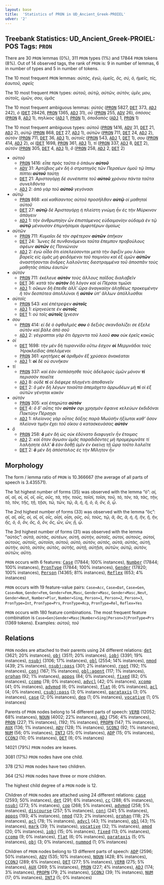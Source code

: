 ```yaml
---
layout: base
title:  'Statistics of PRON in UD_Ancient_Greek-PROIEL'
udver: '2'
---
```


## Treebank Statistics: UD_Ancient_Greek-PROIEL: POS Tags: `PRON`

There are 30 `PRON` lemmas (0%), 311 `PRON` types (1%) and 17844 `PRON` tokens (8%).
Out of 14 observed tags, the rank of `PRON` is: 9 in number of lemmas, 6 in number of types and 5 in number of tokens.

The 10 most frequent `PRON` lemmas: <em>αὐτός, ἐγώ, ὑμεῖς, ὅς, σύ, ὁ, ἡμεῖς, τίς, ἑαυτοῦ, σφεῖς</em>

The 10 most frequent `PRON` types:  <em>αὐτοῦ, αὐτῷ, αὐτῶν, αὐτὸν, ὑμῖν, μου, αὐτοῖς, ὑμῶν, σου, ὑμᾶς</em>

The 10 most frequent ambiguous lemmas: <em>αὐτός</em> (<tt><a href="grc_proiel-pos-PRON.html">PRON</a></tt> 5827, <tt><a href="grc_proiel-pos-DET.html">DET</a></tt> 373, <tt><a href="grc_proiel-pos-ADJ.html">ADJ</a></tt> 242), <em>ὁ</em> (<tt><a href="grc_proiel-pos-DET.html">DET</a></tt> 28426, <tt><a href="grc_proiel-pos-PRON.html">PRON</a></tt> 1365, <tt><a href="grc_proiel-pos-ADJ.html">ADJ</a></tt> 31), <em>οὗ</em> (<tt><a href="grc_proiel-pos-PRON.html">PRON</a></tt> 255, <tt><a href="grc_proiel-pos-ADV.html">ADV</a></tt> 26), <em>ὁπόσος</em> (<tt><a href="grc_proiel-pos-PRON.html">PRON</a></tt> 8, <tt><a href="grc_proiel-pos-ADJ.html">ADJ</a></tt> 1), <em>πηλίκος</em> (<tt><a href="grc_proiel-pos-ADJ.html">ADJ</a></tt> 1, <tt><a href="grc_proiel-pos-PRON.html">PRON</a></tt> 1), <em>ὁποδαπός</em> (<tt><a href="grc_proiel-pos-ADJ.html">ADJ</a></tt> 1, <tt><a href="grc_proiel-pos-PRON.html">PRON</a></tt> 1)

The 10 most frequent ambiguous types:  <em>αὐτοῦ</em> (<tt><a href="grc_proiel-pos-PRON.html">PRON</a></tt> 1416, <tt><a href="grc_proiel-pos-ADV.html">ADV</a></tt> 31, <tt><a href="grc_proiel-pos-DET.html">DET</a></tt> 21, <tt><a href="grc_proiel-pos-ADJ.html">ADJ</a></tt> 2), <em>αὐτῷ</em> (<tt><a href="grc_proiel-pos-PRON.html">PRON</a></tt> 868, <tt><a href="grc_proiel-pos-DET.html">DET</a></tt> 27, <tt><a href="grc_proiel-pos-ADJ.html">ADJ</a></tt> 1), <em>αὐτῶν</em> (<tt><a href="grc_proiel-pos-PRON.html">PRON</a></tt> 711, <tt><a href="grc_proiel-pos-DET.html">DET</a></tt> 24, <tt><a href="grc_proiel-pos-ADJ.html">ADJ</a></tt> 2), <em>αὐτὸν</em> (<tt><a href="grc_proiel-pos-PRON.html">PRON</a></tt> 711, <tt><a href="grc_proiel-pos-DET.html">DET</a></tt> 36, <tt><a href="grc_proiel-pos-ADJ.html">ADJ</a></tt> 1), <em>αὐτοῖς</em> (<tt><a href="grc_proiel-pos-PRON.html">PRON</a></tt> 543, <tt><a href="grc_proiel-pos-ADJ.html">ADJ</a></tt> 1, <tt><a href="grc_proiel-pos-DET.html">DET</a></tt> 1), <em>σου</em> (<tt><a href="grc_proiel-pos-PRON.html">PRON</a></tt> 414, <tt><a href="grc_proiel-pos-ADJ.html">ADJ</a></tt> 2), <em>οἱ</em> (<tt><a href="grc_proiel-pos-DET.html">DET</a></tt> 1698, <tt><a href="grc_proiel-pos-PRON.html">PRON</a></tt> 361, <tt><a href="grc_proiel-pos-ADJ.html">ADJ</a></tt> 1), <em>τί</em> (<tt><a href="grc_proiel-pos-PRON.html">PRON</a></tt> 337, <tt><a href="grc_proiel-pos-ADJ.html">ADJ</a></tt> 8, <tt><a href="grc_proiel-pos-DET.html">DET</a></tt> 2), <em>αὐτόν</em> (<tt><a href="grc_proiel-pos-PRON.html">PRON</a></tt> 305, <tt><a href="grc_proiel-pos-DET.html">DET</a></tt> 4, <tt><a href="grc_proiel-pos-ADJ.html">ADJ</a></tt> 1), <em>ὃ</em> (<tt><a href="grc_proiel-pos-PRON.html">PRON</a></tt> 258, <tt><a href="grc_proiel-pos-ADJ.html">ADJ</a></tt> 2, <tt><a href="grc_proiel-pos-DET.html">DET</a></tt> 2)


* <em>αὐτοῦ</em>
  * <tt><a href="grc_proiel-pos-PRON.html">PRON</a></tt> 1416: <em>εἶπε πρὸς ταῦτα ὁ ὀπάων <b>αὐτοῦ</b></em>
  * <tt><a href="grc_proiel-pos-ADV.html">ADV</a></tt> 31: <em>Ἀρτύβιος μὲν δὴ ὁ στρατηγὸς τῶν Περσέων ὁμοῦ τῷ ἵππῳ πίπτει <b>αὐτοῦ</b> ταύτῃ</em>
  * <tt><a href="grc_proiel-pos-DET.html">DET</a></tt> 21: <em>Ἀρισταγόρῃ δὲ συνέπιπτε τοῦ <b>αὐτοῦ</b> χρόνου πάντα ταῦτα συνελθόντα</em>
  * <tt><a href="grc_proiel-pos-ADJ.html">ADJ</a></tt> 2: <em>ἀπὸ γὰρ τοῦ <b>αὐτοῦ</b> γεγόνασι</em>
* <em>αὐτῷ</em>
  * <tt><a href="grc_proiel-pos-PRON.html">PRON</a></tt> 868: <em>καὶ καθίσαντος αὐτοῦ προσῆλθαν <b>αὐτῷ</b> οἱ μαθηταὶ αὐτοῦ</em>
  * <tt><a href="grc_proiel-pos-DET.html">DET</a></tt> 27: <em><b>αὐτῷ</b> δὲ Ἀρισταγόρῃ ἡ πλείστη γνώμη ἦν ἐς τὴν Μύρκινον ἀπάγειν</em>
  * <tt><a href="grc_proiel-pos-ADJ.html">ADJ</a></tt> 1: <em>τὴν ἀνθρωπηίην ὦν ἐπιστάμενος εὐδαιμονίην οὐδαμὰ ἐν τῷ <b>αὐτῷ</b> μένουσαν ἐπιμνήσομαι ἀμφοτέρων ὁμοίως</em>
* <em>αὐτῶν</em>
  * <tt><a href="grc_proiel-pos-PRON.html">PRON</a></tt> 711: <em>Κυμαῖοι δὲ τὸν σφέτερον <b>αὐτῶν</b> ἀπῆκαν</em>
  * <tt><a href="grc_proiel-pos-DET.html">DET</a></tt> 24: <em>Ἴωνες δὲ πυνθανόμενοι ταῦτα ἔπεμπον προβούλους σφέων <b>αὐτῶν</b> ἐς Πανιώνιον</em>
  * <tt><a href="grc_proiel-pos-ADJ.html">ADJ</a></tt> 2: <em>ἐγὼ οἶδα ὅτι εἰσελεύσονται μετὰ τὴν ἄφιξίν μου λύκοι βαρεῖς εἰς ὑμᾶς μὴ φειδόμενοι τοῦ ποιμνίου καὶ ἐξ ὑμῶν <b>αὐτῶν</b> ἀναστήσονται ἄνδρες λαλοῦντες διεστραμμένα τοῦ ἀποσπᾶν τοὺς μαθητὰς ὀπίσω ἑαυτῶν</em>
* <em>αὐτὸν</em>
  * <tt><a href="grc_proiel-pos-PRON.html">PRON</a></tt> 711: <em>ἐκέλευε <b>αὐτὸν</b> τοὺς ἄλλους παῖδας διαλαβεῖν</em>
  * <tt><a href="grc_proiel-pos-DET.html">DET</a></tt> 36: <em>κατὰ τὸν <b>αὐτὸν</b> δὴ λόγον καὶ οἱ Πέρσαι τιμῶσι</em>
  * <tt><a href="grc_proiel-pos-ADJ.html">ADJ</a></tt> 1: <em>οὔκων δὴ ἔπειθε ἀλλ’ ὥρα ἀναγκαίην ἀληθέως προκειμένην ἢ τὸν δεσπότεα ἀπολλύναι ἢ <b>αὐτὸν</b> ὑπ’ ἄλλων ἀπόλλυσθαι</em>
* <em>αὐτοῖς</em>
  * <tt><a href="grc_proiel-pos-PRON.html">PRON</a></tt> 543: <em>καὶ ἐπέτρεψεν <b>αὐτοῖς</b></em>
  * <tt><a href="grc_proiel-pos-ADJ.html">ADJ</a></tt> 1: <em>εἰρηνεύετε ἐν <b>αὐτοῖς</b></em>
  * <tt><a href="grc_proiel-pos-DET.html">DET</a></tt> 1: <em>οὐ τοῖς <b>αὐτοῖς</b> ἴχνεσιν</em>
* <em>σου</em>
  * <tt><a href="grc_proiel-pos-PRON.html">PRON</a></tt> 414: <em>εἰ δὲ ὁ ὀφθαλμός <b>σου</b> ὁ δεξιὸς σκανδαλίζει σε ἔξελε αὐτὸν καὶ βάλε ἀπὸ σοῦ</em>
  * <tt><a href="grc_proiel-pos-ADJ.html">ADJ</a></tt> 2: <em>γέγραπται γὰρ ὅτι ἄρχοντα τοῦ λαοῦ <b>σου</b> οὐκ ἐρεῖς κακῶς</em>
* <em>οἱ</em>
  * <tt><a href="grc_proiel-pos-DET.html">DET</a></tt> 1698: <em>τὴν μὲν δὴ τυραννίδα οὕτω ἔσχον <b>οἱ</b> Μερμνάδαι τοὺς Ἡρακλείδας ἀπελόμενοι</em>
  * <tt><a href="grc_proiel-pos-PRON.html">PRON</a></tt> 361: <em>κρητῆρες <b>οἱ</b> ἀριθμὸν ἓξ χρύσεοι ἀνακέαται</em>
  * <tt><a href="grc_proiel-pos-ADJ.html">ADJ</a></tt> 1: <em><b>οἱ</b> δὲ οὐ συνῆκαν</em>
* <em>τί</em>
  * <tt><a href="grc_proiel-pos-PRON.html">PRON</a></tt> 337: <em>καὶ ἐὰν ἀσπάσησθε τοὺς ἀδελφοὺς ὑμῶν μόνον <b>τί</b> περισσὸν ποιεῖτε</em>
  * <tt><a href="grc_proiel-pos-ADJ.html">ADJ</a></tt> 8: <em>οὐδὲ <b>τί</b> οἱ διέφερε πληγέντι ἀποθανεῖν</em>
  * <tt><a href="grc_proiel-pos-DET.html">DET</a></tt> 2: <em>ὃ μὲν δὴ λέγων τοιαῦτα ἀπεμάχετο ἀρρωδέων μὴ <b>τί</b> οἱ ἐξ αὐτῶν γένηται κακόν</em>
* <em>αὐτόν</em>
  * <tt><a href="grc_proiel-pos-PRON.html">PRON</a></tt> 305: <em>καὶ ἐπηρώτα <b>αὐτόν</b></em>
  * <tt><a href="grc_proiel-pos-DET.html">DET</a></tt> 4: <em>ὃ δ’ αὖτις τὸν <b>αὐτόν</b> σφι χρησμὸν ἔφαινε κελεύων ἐκδιδόναι Πακτύην Πέρσῃσι</em>
  * <tt><a href="grc_proiel-pos-ADJ.html">ADJ</a></tt> 1: <em>πλείονος γὰρ οὗτος δόξης παρὰ Μωϋσῆν ἠξίωται καθ’ ὅσον πλείονα τιμὴν ἔχει τοῦ οἴκου ὁ κατασκευάσας <b>αὐτόν</b></em>
* <em>ὃ</em>
  * <tt><a href="grc_proiel-pos-PRON.html">PRON</a></tt> 258: <em><b>ὃ</b> μὲν δὴ ὡς οὐκ ἐδύνατο διαφυγεῖν ἦν ἕτοιμος</em>
  * <tt><a href="grc_proiel-pos-ADJ.html">ADJ</a></tt> 2: <em>καὶ ὅταν ἄγωσιν ὑμᾶς παραδιδόντες μὴ προμεριμνᾶτε τί λαλήσητε ἀλλ’ <b>ὃ</b> ἐὰν δοθῇ ὑμῖν ἐν ἐκείνῃ τῇ ὥρᾳ τοῦτο λαλεῖτε</em>
  * <tt><a href="grc_proiel-pos-DET.html">DET</a></tt> 2: <em><b>ὃ</b> μὲν δὴ ἀπόστολος ἐς τὴν Μίλητον ἦν</em>

## Morphology

The form / lemma ratio of `PRON` is 10.366667 (the average of all parts of speech is 3.435571).

The 1st highest number of forms (35) was observed with the lemma “ὁ”: <em>αἱ, αἳ, αἵ, οἱ, οἳ, οἵ, οἷς, οὓς, τά, τήν, τοὺς, τοῖσί, τοῖσι, τοῦ, τό, τόν, τὰ, τὰς, τὴν, τὸ, τὸν, τῆς, τῇ, τῇσι, τῶ, τῶν, τῷ, ἃ, ἡ, ἣ, ὁ, ὃ, ὃν, ὅ, ᾧ</em>.

The 2nd highest number of forms (33) was observed with the lemma “ὅς”: <em>αἳ, αἵ, αἷς, οἱ, οἳ, οἵ, οἷς, οἷσί, οἷσι, οὓς, οὗ, τοὺς, τῷ, ἃ, ἃς, ἅ, ἡ, ἣ, ἣν, ἥ, ἥν, ἧς, ὁ, ὃ, ὃν, ὃς, ὅ, ὅν, ὅς, ὦν, ὧν, ᾗ, ᾧ</em>.

The 3rd highest number of forms (31) was observed with the lemma “αὐτός”: <em>αὐτά, αὐτάς, αὐτέων, αὐτή, αὐτήν, αὐταῖς, αὐτοί, αὐτούς, αὐτοὶ, αὐτοὺς, αὐτοῖς, αὐτοῖσι, αὐτοῦ, αὐτό, αὐτόν, αὐτός, αὐτὰ, αὐτὰς, αὐτὴ, αὐτὴν, αὐτὸ, αὐτὸν, αὐτὸς, αὐτῆς, αὐτῇ, αὐτῇσι, αὐτῶν, αὐτῷ, αὑτὸν, αὑτῶν, αὕτη</em>.

`PRON` occurs with 6 features: <tt><a href="grc_proiel-feat-Case.html">Case</a></tt> (17844; 100% instances), <tt><a href="grc_proiel-feat-Number.html">Number</a></tt> (17844; 100% instances), <tt><a href="grc_proiel-feat-PronType.html">PronType</a></tt> (17844; 100% instances), <tt><a href="grc_proiel-feat-Gender.html">Gender</a></tt> (17820; 100% instances), <tt><a href="grc_proiel-feat-Person.html">Person</a></tt> (14365; 81% instances), <tt><a href="grc_proiel-feat-Reflex.html">Reflex</a></tt> (653; 4% instances)

`PRON` occurs with 19 feature-value pairs: `Case=Acc`, `Case=Dat`, `Case=Gen`, `Case=Nom`, `Gender=Fem`, `Gender=Fem,Masc`, `Gender=Masc`, `Gender=Masc,Neut`, `Gender=Neut`, `Number=Plur`, `Number=Sing`, `Person=1`, `Person=2`, `Person=3`, `PronType=Int`, `PronType=Prs`, `PronType=Rcp`, `PronType=Rel`, `Reflex=Yes`

`PRON` occurs with 180 feature combinations.
The most frequent feature combination is `Case=Gen|Gender=Masc|Number=Sing|Person=3|PronType=Prs` (1369 tokens).
Examples: <em>αὐτοῦ, τοῦ</em>


## Relations

`PRON` nodes are attached to their parents using 24 different relations: <tt><a href="grc_proiel-dep-det.html">det</a></tt> (3621; 20% instances), <tt><a href="grc_proiel-dep-obj.html">obj</a></tt> (3511; 20% instances), <tt><a href="grc_proiel-dep-iobj.html">iobj</a></tt> (3391; 19% instances), <tt><a href="grc_proiel-dep-nsubj.html">nsubj</a></tt> (3106; 17% instances), <tt><a href="grc_proiel-dep-obl.html">obl</a></tt> (2554; 14% instances), <tt><a href="grc_proiel-dep-nmod.html">nmod</a></tt> (439; 2% instances), <tt><a href="grc_proiel-dep-nsubj-pass.html">nsubj:pass</a></tt> (301; 2% instances), <tt><a href="grc_proiel-dep-root.html">root</a></tt> (192; 1% instances), <tt><a href="grc_proiel-dep-conj.html">conj</a></tt> (167; 1% instances), <tt><a href="grc_proiel-dep-obl-agent.html">obl:agent</a></tt> (117; 1% instances), <tt><a href="grc_proiel-dep-orphan.html">orphan</a></tt> (92; 1% instances), <tt><a href="grc_proiel-dep-appos.html">appos</a></tt> (84; 0% instances), <tt><a href="grc_proiel-dep-fixed.html">fixed</a></tt> (82; 0% instances), <tt><a href="grc_proiel-dep-ccomp.html">ccomp</a></tt> (78; 0% instances), <tt><a href="grc_proiel-dep-advcl.html">advcl</a></tt> (42; 0% instances), <tt><a href="grc_proiel-dep-xcomp.html">xcomp</a></tt> (41; 0% instances), <tt><a href="grc_proiel-dep-advmod.html">advmod</a></tt> (6; 0% instances), <tt><a href="grc_proiel-dep-flat.html">flat</a></tt> (6; 0% instances), <tt><a href="grc_proiel-dep-acl.html">acl</a></tt> (4; 0% instances), <tt><a href="grc_proiel-dep-csubj-pass.html">csubj:pass</a></tt> (3; 0% instances), <tt><a href="grc_proiel-dep-parataxis.html">parataxis</a></tt> (3; 0% instances), <tt><a href="grc_proiel-dep-case.html">case</a></tt> (2; 0% instances), <tt><a href="grc_proiel-dep-dep.html">dep</a></tt> (1; 0% instances), <tt><a href="grc_proiel-dep-vocative.html">vocative</a></tt> (1; 0% instances)

Parents of `PRON` nodes belong to 14 different parts of speech: <tt><a href="grc_proiel-pos-VERB.html">VERB</a></tt> (12052; 68% instances), <tt><a href="grc_proiel-pos-NOUN.html">NOUN</a></tt> (4002; 22% instances), <tt><a href="grc_proiel-pos-ADJ.html">ADJ</a></tt> (756; 4% instances), <tt><a href="grc_proiel-pos-PRON.html">PRON</a></tt> (227; 1% instances),  (192; 1% instances), <tt><a href="grc_proiel-pos-PROPN.html">PROPN</a></tt> (147; 1% instances), <tt><a href="grc_proiel-pos-AUX.html">AUX</a></tt> (136; 1% instances), <tt><a href="grc_proiel-pos-ADV.html">ADV</a></tt> (128; 1% instances), <tt><a href="grc_proiel-pos-SCONJ.html">SCONJ</a></tt> (92; 1% instances), <tt><a href="grc_proiel-pos-NUM.html">NUM</a></tt> (56; 0% instances), <tt><a href="grc_proiel-pos-INTJ.html">INTJ</a></tt> (25; 0% instances), <tt><a href="grc_proiel-pos-ADP.html">ADP</a></tt> (15; 0% instances), <tt><a href="grc_proiel-pos-CCONJ.html">CCONJ</a></tt> (10; 0% instances), <tt><a href="grc_proiel-pos-DET.html">DET</a></tt> (6; 0% instances)

14021 (79%) `PRON` nodes are leaves.

3081 (17%) `PRON` nodes have one child.

378 (2%) `PRON` nodes have two children.

364 (2%) `PRON` nodes have three or more children.

The highest child degree of a `PRON` node is 12.

Children of `PRON` nodes are attached using 24 different relations: <tt><a href="grc_proiel-dep-case.html">case</a></tt> (2593; 50% instances), <tt><a href="grc_proiel-dep-det.html">det</a></tt> (291; 6% instances), <tt><a href="grc_proiel-dep-cc.html">cc</a></tt> (288; 6% instances), <tt><a href="grc_proiel-dep-nsubj.html">nsubj</a></tt> (273; 5% instances), <tt><a href="grc_proiel-dep-cop.html">cop</a></tt> (268; 5% instances), <tt><a href="grc_proiel-dep-advmod.html">advmod</a></tt> (258; 5% instances), <tt><a href="grc_proiel-dep-discourse.html">discourse</a></tt> (257; 5% instances), <tt><a href="grc_proiel-dep-conj.html">conj</a></tt> (241; 5% instances), <tt><a href="grc_proiel-dep-appos.html">appos</a></tt> (193; 4% instances), <tt><a href="grc_proiel-dep-nmod.html">nmod</a></tt> (123; 2% instances), <tt><a href="grc_proiel-dep-orphan.html">orphan</a></tt> (118; 2% instances), <tt><a href="grc_proiel-dep-acl.html">acl</a></tt> (78; 1% instances), <tt><a href="grc_proiel-dep-advcl.html">advcl</a></tt> (43; 1% instances), <tt><a href="grc_proiel-dep-obl.html">obl</a></tt> (43; 1% instances), <tt><a href="grc_proiel-dep-mark.html">mark</a></tt> (39; 1% instances), <tt><a href="grc_proiel-dep-vocative.html">vocative</a></tt> (32; 1% instances), <tt><a href="grc_proiel-dep-amod.html">amod</a></tt> (20; 0% instances), <tt><a href="grc_proiel-dep-iobj.html">iobj</a></tt> (15; 0% instances), <tt><a href="grc_proiel-dep-fixed.html">fixed</a></tt> (13; 0% instances), <tt><a href="grc_proiel-dep-ccomp.html">ccomp</a></tt> (9; 0% instances), <tt><a href="grc_proiel-dep-flat.html">flat</a></tt> (6; 0% instances), <tt><a href="grc_proiel-dep-parataxis.html">parataxis</a></tt> (5; 0% instances), <tt><a href="grc_proiel-dep-obj.html">obj</a></tt> (3; 0% instances), <tt><a href="grc_proiel-dep-nummod.html">nummod</a></tt> (1; 0% instances)

Children of `PRON` nodes belong to 13 different parts of speech: <tt><a href="grc_proiel-pos-ADP.html">ADP</a></tt> (2596; 50% instances), <tt><a href="grc_proiel-pos-ADV.html">ADV</a></tt> (535; 10% instances), <tt><a href="grc_proiel-pos-NOUN.html">NOUN</a></tt> (428; 8% instances), <tt><a href="grc_proiel-pos-CCONJ.html">CCONJ</a></tt> (289; 6% instances), <tt><a href="grc_proiel-pos-DET.html">DET</a></tt> (277; 5% instances), <tt><a href="grc_proiel-pos-VERB.html">VERB</a></tt> (275; 5% instances), <tt><a href="grc_proiel-pos-AUX.html">AUX</a></tt> (269; 5% instances), <tt><a href="grc_proiel-pos-PRON.html">PRON</a></tt> (227; 4% instances), <tt><a href="grc_proiel-pos-ADJ.html">ADJ</a></tt> (174; 3% instances), <tt><a href="grc_proiel-pos-PROPN.html">PROPN</a></tt> (79; 2% instances), <tt><a href="grc_proiel-pos-SCONJ.html">SCONJ</a></tt> (39; 1% instances), <tt><a href="grc_proiel-pos-NUM.html">NUM</a></tt> (17; 0% instances), <tt><a href="grc_proiel-pos-INTJ.html">INTJ</a></tt> (5; 0% instances)

